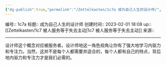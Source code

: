 ```yaml
---
{"dg-publish":true,"permalink":"/Zettelkasten/1c7a 成为自己人生的设计师/","dgPassFrontmatter":true}
---
```


编号:: 1c7a
标题:: 成为自己人生的设计师
创建时间:: 2023-02-01 18:08
up:: [[Zettelkasten/1c7 被人服务等于失去主动\|1c7 被人服务等于失去主动]]
来源:: 

---
设计师这个概念对应被服务者。设计师地这一角色视角让你有了强大地学习内驱力和专注力。当然，这并不是每个人都需要并适合的，每个人都有自己的特点，背后地内驱力和专注力才是我们必需的。